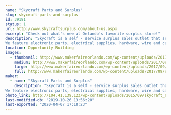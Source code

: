 ```yaml
---
name: "Skycraft Parts and Surplus"
slug: skycraft-parts-and-surplus
id: 39181
status: 1
url: http://www.skycraftsurplus.com/about-us.aspx
excerpt: "Check out what's new at Orlando's favorite surplus store!"
description: "Skycraft is a self - service surplus sales outlet that sells to the general public as well as thousands of businesses throughout the United States. 
We feature electronic parts, electrical supplies, hardware, wire and cable, test equipment, and thousands of hard to find items. Skycraft is an ideal place for hobbyists, model builders, audiophiles, artists, and the do-it-yourself electronic enthusiast."
location: Opportunity Building
images:
  - thumbnail: http://www.makerfaireorlando.com/wp-content/uploads/2017/09/skycraft_storefront.jpg
    medium: http://www.makerfaireorlando.com/wp-content/uploads/2017/09/skycraft_storefront.jpg
    large: http://www.makerfaireorlando.com/wp-content/uploads/2017/09/skycraft_storefront.jpg
    full: http://www.makerfaireorlando.com/wp-content/uploads/2017/09/skycraft_storefront.jpg
maker:
  - name: "Skycraft Parts and Surplus"
    description: "Skycraft is a self - service surplus sales outlet that sells to the general public as well as thousands of businesses throughout the United States. 
We feature electronic parts, electrical supplies, hardware, wire and cable, test equipment, and thousands of hard to find items. Skycraft is an ideal place for hobbyists, model builders, audiophiles, artists, and the do-it-yourself electronic enthusiast."
photo_link: http://104.41.139.123/wp-content/uploads/2015/09/skycraft_600px.jpg
last-modified-db: "2019-10-26 13:56:20"
last-exported: "2020-04-07 17:18:23"
---
```

